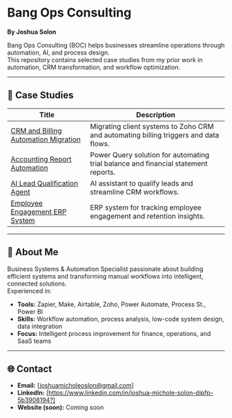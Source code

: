 # Bang Ops Consulting
**By Joshua Solon**

Bang Ops Consulting (BOC) helps businesses streamline operations through automation, AI, and process design.  
This repository contains selected case studies from my prior work in automation, CRM transformation, and workflow optimization.

---

## 📂 Case Studies
| Title | Description |
|-------|--------------|
| [CRM and Billing Automation Migration](./case-studies/crm-billing-automation.md) | Migrating client systems to Zoho CRM and automating billing triggers and data flows. |
| [Accounting Report Automation](./case-studies/accounting-report-automation.md) | Power Query solution for automating trial balance and financial statement reports. |
| [AI Lead Qualification Agent](./case-studies/ai-lead-qualification-agent.md) | AI assistant to qualify leads and streamline CRM workflows. |
| [Employee Engagement ERP System](./case-studies/employee-engagement-erp.md) | ERP system for tracking employee engagement and retention insights. |

---

## 🧠 About Me
Business Systems & Automation Specialist passionate about building efficient systems and transforming manual workflows into intelligent, connected solutions.  
Experienced in:
- **Tools:** Zapier, Make, Airtable, Zoho, Power Automate, Process St., Power BI  
- **Skills:** Workflow automation, process analysis, low-code system design, data integration  
- **Focus:** Intelligent process improvement for finance, operations, and SaaS teams  

---

## 🌐 Contact
- **Email:** [joshuamicholeoslon@gmail.com]
- **LinkedIn:** [https://www.linkedin.com/in/joshua-michole-solon-dipfp-5b3908194?]
- **Website (soon):** Coming soon
